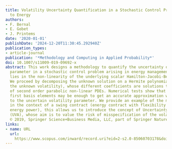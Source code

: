 ```yaml
---
title: Volatility Uncertainty Quantification in a Stochastic Control Problem Applied
  to Energy
authors:
- F. Bernal
- E. Gobet
- J. Printems
date: '2020-01-01'
publishDate: '2024-12-20T11:30:45.292940Z'
publication_types:
- article-journal
publication: '*Methodology and Computing in Applied Probability*'
doi: 10.1007/s11009-019-09692-x
abstract: This work designs a methodology to quantify the uncertainty of a volatility
  parameter in a stochastic control problem arising in energy management. The difficulty
  lies in the non-linearity of the underlying scalar Hamilton-Jacobi-Bellman equation.
  We proceed by decomposing the unknown solution on a Hermite polynomial basis (of
  the unknown volatility), whose different coefficients are solutions to a system
  of second order parabolic non-linear PDEs. Numerical tests show that computing the
  first basis elements may be enough to get an accurate approximation with respect
  to the uncertain volatility parameter. We provide an example of the methodology
  in the context of a swing contract (energy contract with flexibility in purchasing
  energy power), this allows us to introduce the concept of Uncertainty Value Adjustment
  (UVA), whose aim is to value the risk of misspecification of the volatility model.
  © 2019, Springer Science+Business Media, LLC, part of Springer Nature.
links:
- name: URL
  url: 
    https://www.scopus.com/inward/record.uri?eid=2-s2.0-85060703178&doi=10.1007%2fs11009-019-09692-x&partnerID=40&md5=44464f28e9c608f6de6fe2604cacc571
---
```

